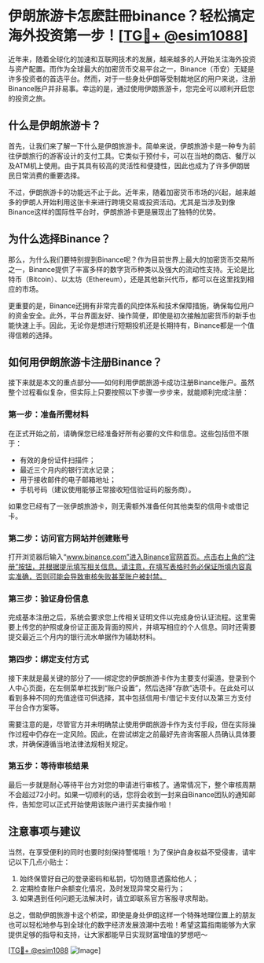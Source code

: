 # 伊朗旅游卡怎麽註冊binance？轻松搞定海外投资第一步！[[TG💪+ @esim1088](https://t.me/s/esim1088)]

近年来，随着全球化的加速和互联网技术的发展，越来越多的人开始关注海外投资与资产配置。而作为全球最大的加密货币交易平台之一，Binance（币安）无疑是许多投资者的首选平台。然而，对于一些身处伊朗等受制裁地区的用户来说，注册Binance账户并非易事。幸运的是，通过使用伊朗旅游卡，您完全可以顺利开启您的投资之旅。

## 什么是伊朗旅游卡？

首先，让我们来了解一下什么是伊朗旅游卡。简单来说，伊朗旅游卡是一种专为前往伊朗旅行的游客设计的支付工具。它类似于预付卡，可以在当地的商店、餐厅以及ATM机上使用。由于其具有较高的灵活性和便捷性，因此也成为了许多伊朗居民日常消费的重要选择。

不过，伊朗旅游卡的功能远不止于此。近年来，随着加密货币市场的兴起，越来越多的伊朗人开始利用这张卡来进行跨境交易或投资活动。尤其是当涉及到像Binance这样的国际性平台时，伊朗旅游卡更是展现出了独特的优势。

## 为什么选择Binance？

那么，为什么我们要特别提到Binance呢？作为目前世界上最大的加密货币交易所之一，Binance提供了丰富多样的数字货币种类以及强大的流动性支持。无论是比特币（Bitcoin）、以太坊（Ethereum），还是其他新兴代币，都可以在这里找到相应的市场。

更重要的是，Binance还拥有非常完善的风控体系和技术保障措施，确保每位用户的资金安全。此外，平台界面友好、操作简便，即使是初次接触加密货币的新手也能快速上手。因此，无论你是想进行短期投机还是长期持有，Binance都是一个值得信赖的选择。

## 如何用伊朗旅游卡注册Binance？

接下来就是本文的重点部分——如何利用伊朗旅游卡成功注册Binance账户。虽然整个过程看似复杂，但实际上只要按照以下步骤一步步来，就能顺利完成注册：

### 第一步：准备所需材料

在正式开始之前，请确保您已经准备好所有必要的文件和信息。这些包括但不限于：
- 有效的身份证件扫描件；
- 最近三个月内的银行流水记录；
- 用于接收邮件的电子邮箱地址；
- 手机号码（建议使用能够正常接收短信验证码的服务商）。

如果您已经有了一张伊朗旅游卡，则无需额外准备任何其他类型的信用卡或借记卡。

### 第二步：访问官方网站并创建账号

打开浏览器后输入“www.binance.com”进入Binance官网首页。点击右上角的“注册”按钮，并根据提示填写相关信息。请注意，在填写表格时务必保证所填内容真实准确，否则可能会导致审核失败甚至账户被封禁。

### 第三步：验证身份信息

完成基本注册之后，系统会要求您上传相关证明文件以完成身份认证流程。这里需要上传您的护照或身份证正面及背面的照片，并填写相应的个人信息。同时还需要提交最近三个月内的银行流水单据作为辅助材料。

### 第四步：绑定支付方式

接下来就是最关键的部分了——绑定您的伊朗旅游卡作为主要支付渠道。登录到个人中心页面，在左侧菜单栏找到“账户设置”，然后选择“存款”选项卡。在此处可以看到多种不同的充值途径可供选择，其中包括信用卡/借记卡支付以及第三方支付平台合作方案等。

需要注意的是，尽管官方并未明确禁止使用伊朗旅游卡作为支付手段，但在实际操作过程中仍存在一定风险。因此，在尝试绑定之前最好先咨询客服人员确认具体要求，并确保遵循当地法律法规相关规定。

### 第五步：等待审核结果

最后一步就是耐心等待平台方对您的申请进行审核了。通常情况下，整个审核周期不会超过72小时。如果一切顺利的话，您将会收到一封来自Binance团队的通知邮件，告知您可以正式开始使用该账户进行买卖操作啦！

## 注意事项与建议

当然，在享受便利的同时也要时刻保持警惕哦！为了保护自身权益不受侵害，请牢记以下几点小贴士：
1. 始终保管好自己的登录密码和私钥，切勿随意透露给他人；
2. 定期检查账户余额变化情况，及时发现异常交易行为；
3. 如果遇到任何问题无法解决时，请立即联系官方客服寻求帮助。

总之，借助伊朗旅游卡这个桥梁，即使是身处伊朗这样一个特殊地理位置上的朋友也可以轻松地参与到全球化的数字经济发展浪潮中去啦！希望这篇指南能够为大家提供足够的指导和支持，让大家都能早日实现财富增值的梦想吧～

[[TG💪+ @esim1088](https://t.me/s/esim1088) ![Image](https://i.postimg.cc/4NQfJmqS/Snipaste-2025-05-13-00-14-12.png)]
